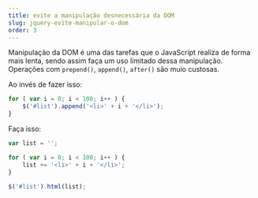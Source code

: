 ```yaml
---
title: evite a manipulação desnecessária da DOM
slug: jquery-evite-manipular-o-dom
order: 3
---
```


Manipulação da DOM é uma das tarefas que o JavaScript realiza de forma mais lenta, sendo assim faça um uso limitado dessa manipulação. Operações com `prepend()`, `append()`, `after()` são muio custosas.

Ao invés de fazer isso:

```js
for ( var i = 0; i < 100; i++ ) {
    $('#list').append('<li>' + i + '</li>');
}
```

Faça isso:

```js
var list = '';

for ( var i = 0; i < 100; i++ ) {
    list += '<li>' + i + '</li>';
}

$('#list').html(list);
```